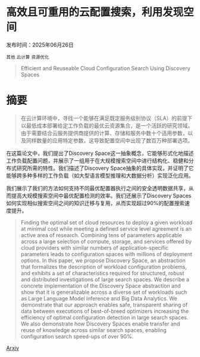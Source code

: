 # 高效且可重用的云配置搜索，利用发现空间

发布时间：2025年06月26日

`其他` `云计算` `资源优化`

> Efficient and Reuseable Cloud Configuration Search Using Discovery Spaces

# 摘要

> 在云计算环境中，寻找一个能够在满足既定服务级别协议（SLA）的前提下以最低成本部署给定工作负载的最优云资源集合，是一个活跃的研究领域。由于需要结合云服务提供商提供的计算、存储和服务中数十个适用参数，以及同样数量的应用特定参数，这导致配置空间中出现了数百万种部署选项。

在这篇论文中，我们提出了Discovery Space这一抽象概念，它能够形式化地描述工作负载配置问题，并展示了一组用于在大规模搜索空间中进行结构化、稳健和分布式研究所需的特性。我们描述了Discovery Space抽象的具体实现，并证明了它能够跨多种多样的工作负载（如大型语言模型推理和大数据分析）实现泛化应用。

我们展示了我们的方法如何支持不同最优配置器执行之间的安全透明数据共享，从而提高大规模搜索空间中最优配置检测的效率。我们还展示了Discovery Spaces如何实现相似搜索空间之间的知识迁移与复用，从而实现超过90%的配置搜索速度提升。


> Finding the optimal set of cloud resources to deploy a given workload at minimal cost while meeting a defined service level agreement is an active area of research. Combining tens of parameters applicable across a large selection of compute, storage, and services offered by cloud providers with similar numbers of application-specific parameters leads to configuration spaces with millions of deployment options.
  In this paper, we propose Discovery Space, an abstraction that formalizes the description of workload configuration problems, and exhibits a set of characteristics required for structured, robust and distributed investigations of large search spaces. We describe a concrete implementation of the Discovery Space abstraction and show that it is generalizable across a diverse set of workloads such as Large Language Model inference and Big Data Analytics.
  We demonstrate that our approach enables safe, transparent sharing of data between executions of best-of-breed optimizers increasing the efficiency of optimal configuration detection in large search spaces. We also demonstrate how Discovery Spaces enable transfer and reuse of knowledge across similar search spaces, enabling configuration search speed-ups of over 90%.

[Arxiv](https://arxiv.org/abs/2506.21467)